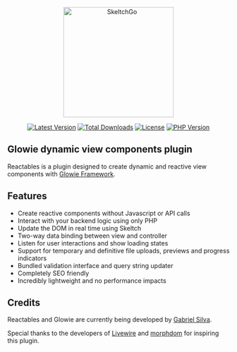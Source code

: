 <p align="center">
    <a href="https://eugabrielsilva.tk/glowie/reactables" target="_blank"><img src="https://i.imgur.com/prpiWac.png" alt="SkeltchGo" width="250"/></a>
</p>

<p align="center">
    <a href="https://packagist.org/packages/glowieframework/reactables"><img src="https://img.shields.io/github/v/release/glowieframework/reactables" alt="Latest Version"></a>
    <a href="https://packagist.org/packages/glowieframework/reactables" target="_blank"><img src="https://img.shields.io/packagist/dt/glowieframework/reactables" alt="Total Downloads"></a>
    <a href="https://packagist.org/packages/glowieframework/reactables" target="_blank"><img src="https://img.shields.io/github/license/glowieframework/reactables" alt="License"></a>
    <a href="https://packagist.org/packages/glowieframework/reactables" target="_blank"><img src="https://img.shields.io/packagist/php-v/glowieframework/glowie" alt="PHP Version"></a>
</p>

## Glowie dynamic view components plugin
Reactables is a plugin designed to create dynamic and reactive view components with [Glowie Framework](https://eugabrielsilva.tk/glowie).

## Features
- Create reactive components without Javascript or API calls
- Interact with your backend logic using only PHP
- Update the DOM in real time using Skeltch
- Two-way data binding between view and controller
- Listen for user interactions and show loading states
- Support for temporary and definitive file uploads, previews and progress indicators
- Bundled validation interface and query string updater
- Completely SEO friendly
- Incredibly lightweight and no performance impacts

## Credits
Reactables and Glowie are currently being developed by [Gabriel Silva](https://eugabrielsilva.tk).

Special thanks to the developers of [Livewire](https://github.com/livewire/livewire) and [morphdom](https://github.com/patrick-steele-idem/morphdom) for inspiring this plugin.